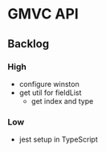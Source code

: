 # GMVC API

## Backlog

### High
- configure winston
- get util for fieldList
  - get index and type
  
### Low
- jest setup in TypeScript

